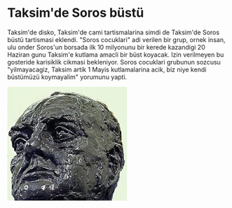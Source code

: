 # Taksim'de Soros büstü

Taksim'de disko, Taksim'de cami tartismalarina simdi de Taksim'de Soros büstü tartismasi eklendi. "Soros cocuklari" adi verilen bir grup, ornek insan, ulu onder Soros'un borsada ilk 10 milyonunu bir kerede kazandigi 20 Haziran gunu Taksim'e kutlama amacli bir büst koyacak. Izin verilmeyen bu gosteride karisiklik cikmasi bekleniyor. Soros cocuklari grubunun sozcusu "yilmayacagiz, Taksim artik 1 Mayis kutlamalarina acik, biz niye kendi büstümüzü koymayalim" yorumunu yapti.

![](soros-bust.jpg)
